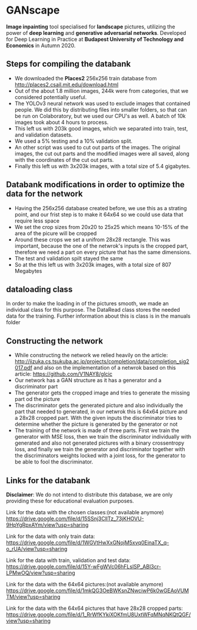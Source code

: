 # GANscape
**Image inpainting** tool specialised for **landscape** pictures, utilizing the power of **deep learning** and **generative adversarial networks**. Developed for Deep Learning in Practice at **Budapest University of Technology and Economics** in Autumn 2020.

## Steps for compiling the databank
- We downloaded the **Places2** 256x256 train database from http://places2.csail.mit.edu/download.html
- Out of the about 1.8 million images, 244k were from categories, that we considered potentially useful.
- The YOLOv3 neural network was used to exclude images that contained people. We did this by distributing files into smaller folders, so that can be run on Colaboratory, but we used our CPU's as well. A batch of 10k images took about 4 hours to process.
- This left us with 203k good images, which we separated into train, test, and validation datasets.
- We used a 5% testing and a 10% validation split.
- An other script was used to cut out parts of the images. The original images, the cut out parts and the modified images were all saved, along with the coordinates of the cut out parts.
- Finally this left us with 3x203k images, with a total size of 5.4 gigabytes.

## Databank modifications in order to optimize the data for the network
- Having the 256x256 database created before, we use this as a strating point, and our frist step is to make it 64x64 so we could use data that require less space
- We set the crop sizes from 20x20 to 25x25 which means 10-15% of the area of the picure will be cropped
- Around these crops we set a unifrom 28x28 rectangle. This was important, because the one of the netwrok's inputs is the cropped part, therefore we need a part on every picture that has the same dimensions.
- The test and validation spilt stayed the same
- So at the this left us with 3x203k images, with a total size of 807 Megabytes

## dataloading class
In order to make the loading in of the pictures smooth, we made an individual class for this purpose. The DataRead class stores the needed data for the training. Further information about this is class is in the manuals folder

## Constructing the network
- While constructing the network we relied heavily on the article: http://iizuka.cs.tsukuba.ac.jp/projects/completion/data/completion_sig2017.pdf and also on the implementation of a netwrok based on this article: https://github.com/V1NAY8/glcic
- Our network has a GAN structure as it has a generator and a discriminator part
- The generator gets the cropped image and tries to generate the missing part od the picture
- The discriminator gets the generated picture and also individually the part that needed to generated, in our netwrok this is 64x64 picture and a  28x28 cropped part. With the given inputs the discriminator tries to determine whether the picture is generated by the generator or not
- The training of the network is made of three parts. First we train the generator with MSE loss, then we train the discriminator individually with generated and also not generated pictures with a binary crossentropy loss, and finally we train the generator and discriminator together with the discriminators weights locked with a joint loss, for the generator to be able to fool the discriminator.


## Links for the databank

**Disclaimer**: We do not intend to distribute this database, we are only providing these for educational evaluation purposes.

Link for the data with the chosen classes:(not available anymore)
https://drive.google.com/file/d/15SSnj3CllTz_73jKHOVU-9HpYgRpxAYm/view?usp=sharing

Link for the data with only train data:
https://drive.google.com/file/d/1WGVtHwXxGNojM5xvq0EinaTX_q-o_rUA/view?usp=sharing

Link for the data with train, validation and test data:
https://drive.google.com/file/d/15Y-wFgWVc06hFLslSP_ABl3cr-LPMwOQ/view?usp=sharing

Link for the data with the 64x64 pictures:(not available anymore)
https://drive.google.com/file/d/1mkQG3OeBWKsnZNwciwP6k0wGEAoVUMTM/view?usp=sharing

Link for the data with the 64x64 pictures that have 28x28 cropped parts:
https://drive.google.com/file/d/1_RrWfKYkiXOKfmU8UxtWFqMNqNKQtQGF/view?usp=sharing
